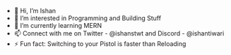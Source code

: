 - 👋 Hi, I’m Ishan
- 👀 I’m interested in Programming and Building Stuff
- 🌱 I’m currently learning MERN
- 📫 Connect with me on Twitter - @ishanstwt and Discord - @ishantiwari
- ⚡ Fun fact: Switching to your Pistol is faster than Reloading
